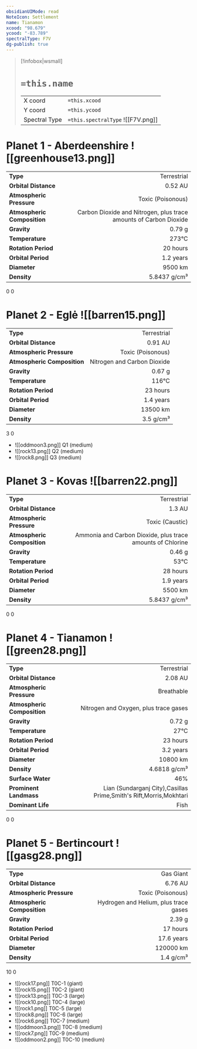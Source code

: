 ```yaml
---
obsidianUIMode: read
NoteIcon: Settlement
name: Tianamon
xcood: "98.679"
ycood: "-83.789"
spectralType: F7V
dg-publish: true
---
```

> [!infobox|wsmall]
> # `=this.name`
> | | |
> | - | - |
> | X coord | `=this.xcood` |
> | Y coord| `=this.ycood` |
> | Spectral Type | `=this.spectralType` ![[F7V.png]] |

# Planet 1 - Aberdeenshire ![[greenhouse13.png]]
|                             |                           |
| --------------------------- | -------------------------:|
| **Type**                    |             Terrestrial |
| **Orbital Distance**        |   0.52 AU |
| **Atmospheric Pressure**    |       Toxic (Poisonous) |
| **Atmospheric Composition** |      Carbon Dioxide and Nitrogen, plus trace amounts of Carbon Dioxide |
| **Gravity**                 |        0.79 g |
| **Temperature**             |    273°C |
| **Rotation Period**         |  20 hours |
| **Orbital Period** | 1.2 years |
| **Diameter**                |      9500 km | 
| **Density**                 |    5.8437 g/cm³ |



0
0



# Planet 2 - Eglė ![[barren15.png]]
|                             |                           |
| --------------------------- | -------------------------:|
| **Type**                    |             Terrestrial |
| **Orbital Distance**        |   0.91 AU |
| **Atmospheric Pressure**    |       Toxic (Poisonous) |
| **Atmospheric Composition** |      Nitrogen and Carbon Dioxide |
| **Gravity**                 |        0.67 g |
| **Temperature**             |    116°C |
| **Rotation Period**         |  23 hours |
| **Orbital Period** | 1.4 years |
| **Diameter**                |      13500 km | 
| **Density**                 |    3.5 g/cm³ |



3
0

- ![[oddmoon3.png]] Q1 (medium)
- ![[rock13.png]] Q2 (medium)
- ![[rock8.png]] Q3 (medium)


# Planet 3 - Kovas ![[barren22.png]]
|                             |                           |
| --------------------------- | -------------------------:|
| **Type**                    |             Terrestrial |
| **Orbital Distance**        |   1.3 AU |
| **Atmospheric Pressure**    |       Toxic (Caustic) |
| **Atmospheric Composition** |      Ammonia and Carbon Dioxide, plus trace amounts of Chlorine |
| **Gravity**                 |        0.46 g |
| **Temperature**             |    53°C |
| **Rotation Period**         |  28 hours |
| **Orbital Period** | 1.9 years |
| **Diameter**                |      5500 km | 
| **Density**                 |    5.8437 g/cm³ |



0
0



# Planet 4 - Tianamon ![[green28.png]]
|                             |                           |
| --------------------------- | -------------------------:|
| **Type**                    |             Terrestrial |
| **Orbital Distance**        |   2.08 AU |
| **Atmospheric Pressure**    |       Breathable |
| **Atmospheric Composition** |      Nitrogen and Oxygen, plus trace gases |
| **Gravity**                 |        0.72 g |
| **Temperature**             |    27°C |
| **Rotation Period**         |  23 hours |
| **Orbital Period** | 3.2 years |
| **Diameter**                |      10800 km | 
| **Density**                 |    4.6818 g/cm³ |
| **Surface Water**           |           46% | 
| **Prominent Landmass**      |         Lian (Sundarganj City),Casillas Prime,Smith's Rift,Morris,Mokhtari | 
| **Dominant Life**           |         Fish |



0
0



# Planet 5 - Bertincourt ![[gasg28.png]]
|                             |                           |
| --------------------------- | -------------------------:|
| **Type**                    |             Gas Giant |
| **Orbital Distance**        |   6.76 AU |
| **Atmospheric Pressure**    |       Toxic (Poisonous) |
| **Atmospheric Composition** |      Hydrogen and Helium, plus trace gases |
| **Gravity**                 |        2.39 g |
| **Rotation Period**         |  17 hours |
| **Orbital Period** | 17.6 years |
| **Diameter**                |      120000 km | 
| **Density**                 |    1.4 g/cm³ |



10
0

- ![[rock17.png]] T0C-1 (giant)
- ![[rock15.png]] T0C-2 (giant)
- ![[rock13.png]] T0C-3 (large)
- ![[rock10.png]] T0C-4 (large)
- ![[rock1.png]] T0C-5 (large)
- ![[rock8.png]] T0C-6 (large)
- ![[rock6.png]] T0C-7 (medium)
- ![[oddmoon3.png]] T0C-8 (medium)
- ![[rock7.png]] T0C-9 (medium)
- ![[oddmoon2.png]] T0C-10 (medium)


